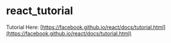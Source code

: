 # react_tutorial

Tutorial Here: [https://facebook.github.io/react/docs/tutorial.html](https://facebook.github.io/react/docs/tutorial.html)

